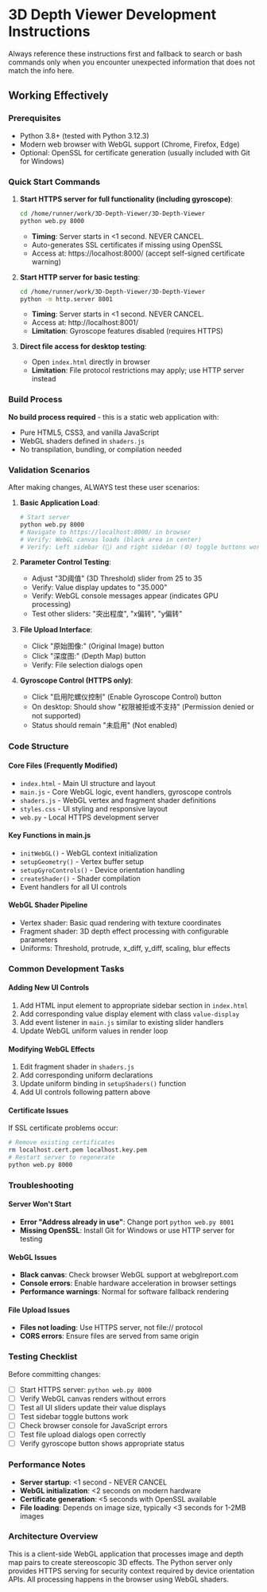 # 3D Depth Viewer Development Instructions

Always reference these instructions first and fallback to search or bash commands only when you encounter unexpected information that does not match the info here.

## Working Effectively

### Prerequisites
- Python 3.8+ (tested with Python 3.12.3) 
- Modern web browser with WebGL support (Chrome, Firefox, Edge)
- Optional: OpenSSL for certificate generation (usually included with Git for Windows)

### Quick Start Commands
1. **Start HTTPS server for full functionality (including gyroscope)**:
   ```bash
   cd /home/runner/work/3D-Depth-Viewer/3D-Depth-Viewer
   python web.py 8000
   ```
   - **Timing**: Server starts in <1 second. NEVER CANCEL.
   - Auto-generates SSL certificates if missing using OpenSSL
   - Access at: https://localhost:8000/ (accept self-signed certificate warning)

2. **Start HTTP server for basic testing**:
   ```bash
   cd /home/runner/work/3D-Depth-Viewer/3D-Depth-Viewer  
   python -m http.server 8001
   ```
   - **Timing**: Server starts in <1 second. NEVER CANCEL.
   - Access at: http://localhost:8001/
   - **Limitation**: Gyroscope features disabled (requires HTTPS)

3. **Direct file access for desktop testing**:
   - Open `index.html` directly in browser
   - **Limitation**: File protocol restrictions may apply; use HTTP server instead

### Build Process
**No build process required** - this is a static web application with:
- Pure HTML5, CSS3, and vanilla JavaScript
- WebGL shaders defined in `shaders.js`
- No transpilation, bundling, or compilation needed

### Validation Scenarios
After making changes, ALWAYS test these user scenarios:

1. **Basic Application Load**:
   ```bash
   # Start server
   python web.py 8000
   # Navigate to https://localhost:8000/ in browser
   # Verify: WebGL canvas loads (black area in center)
   # Verify: Left sidebar (📁) and right sidebar (⚙️) toggle buttons work
   ```

2. **Parameter Control Testing**:
   - Adjust "3D阈值" (3D Threshold) slider from 25 to 35
   - Verify: Value display updates to "35.000"
   - Verify: WebGL console messages appear (indicates GPU processing)
   - Test other sliders: "突出程度", "x偏转", "y偏转"

3. **File Upload Interface**:
   - Click "原始图像:" (Original Image) button
   - Click "深度图:" (Depth Map) button  
   - Verify: File selection dialogs open

4. **Gyroscope Control (HTTPS only)**:
   - Click "启用陀螺仪控制" (Enable Gyroscope Control) button
   - On desktop: Should show "权限被拒或不支持" (Permission denied or not supported)
   - Status should remain "未启用" (Not enabled)

### Code Structure

#### Core Files (Frequently Modified)
- `index.html` - Main UI structure and layout
- `main.js` - Core WebGL logic, event handlers, gyroscope controls
- `shaders.js` - WebGL vertex and fragment shader definitions  
- `styles.css` - UI styling and responsive layout
- `web.py` - Local HTTPS development server

#### Key Functions in main.js
- `initWebGL()` - WebGL context initialization
- `setupGeometry()` - Vertex buffer setup
- `setupGyroControls()` - Device orientation handling
- `createShader()` - Shader compilation
- Event handlers for all UI controls

#### WebGL Shader Pipeline
- Vertex shader: Basic quad rendering with texture coordinates
- Fragment shader: 3D depth effect processing with configurable parameters
- Uniforms: Threshold, protrude, x_diff, y_diff, scaling, blur effects

### Common Development Tasks

#### Adding New UI Controls
1. Add HTML input element to appropriate sidebar section in `index.html`
2. Add corresponding value display element with class `value-display`
3. Add event listener in `main.js` similar to existing slider handlers
4. Update WebGL uniform values in render loop

#### Modifying WebGL Effects
1. Edit fragment shader in `shaders.js`
2. Add corresponding uniform declarations
3. Update uniform binding in `setupShaders()` function
4. Add UI controls following pattern above

#### Certificate Issues
If SSL certificate problems occur:
```bash
# Remove existing certificates
rm localhost.cert.pem localhost.key.pem
# Restart server to regenerate
python web.py 8000
```

### Troubleshooting

#### Server Won't Start
- **Error "Address already in use"**: Change port `python web.py 8001`
- **Missing OpenSSL**: Install Git for Windows or use HTTP server for testing

#### WebGL Issues  
- **Black canvas**: Check browser WebGL support at webglreport.com
- **Console errors**: Enable hardware acceleration in browser settings
- **Performance warnings**: Normal for software fallback rendering

#### File Upload Issues
- **Files not loading**: Use HTTPS server, not file:// protocol
- **CORS errors**: Ensure files are served from same origin

### Testing Checklist
Before committing changes:
- [ ] Start HTTPS server: `python web.py 8000` 
- [ ] Verify WebGL canvas renders without errors
- [ ] Test all UI sliders update their value displays
- [ ] Test sidebar toggle buttons work
- [ ] Check browser console for JavaScript errors
- [ ] Test file upload dialogs open correctly
- [ ] Verify gyroscope button shows appropriate status

### Performance Notes
- **Server startup**: <1 second - NEVER CANCEL
- **WebGL initialization**: <2 seconds on modern hardware
- **Certificate generation**: <5 seconds with OpenSSL available
- **File loading**: Depends on image size, typically <3 seconds for 1-2MB images

### Architecture Overview
This is a client-side WebGL application that processes image and depth map pairs to create stereoscopic 3D effects. The Python server only provides HTTPS serving for security context required by device orientation APIs. All processing happens in the browser using WebGL shaders.